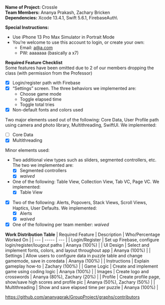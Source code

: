 **Name of Project:** Crossle\
**Team Members:** Ananya Prakash, Zachary Bricken\
**Dependencies:** Xcode 13.4.1, Swift 5.6.1, FirebaseAuth\

**Special Instructions:**
- Use iPhone 13 Pro Max Simulator in Portrait Mode
- You’re welcome to use this account to login, or create your own:
  - Email: a@a.com
  - PW: aaaaaaa (basically a x7)

**Required Feature Checklist**\
Some features have been omitted due to 2 of our members dropping the class (with permission from the Professor)

- [x] Login/register path with Firebase
- [x] “Settings” screen. The three behaviors we implemented are:
  - Choose game mode
  - Toggle elapsed time
  - Toggle total tries
- [x] Non-default fonts and colors used

Two major elements used out of the following: Core Data, User Profile path using camera and photo library, Multithreading, SwiftUI. We implemented:
- [ ] Core Data
- [x] Multithreading

Minor elements used:
- Two additional view types such as sliders, segmented controllers, etc. The two we implemented are:
  - [x] Segmented controllers
  - [x] *waived*
- One of the following: Table View, Collection View, Tab VC, Page VC. We implemented: 
  - [x] Table View
- [x] Two of the following: Alerts, Popovers, Stack Views, Scroll Views, Haptics, User Defaults. We implemented:
  - [x] Alerts
  - [x] *waived*
- [x] One of the following per team member: *waived*

**Work Distribution Table**
| Required Feature | Description | Who/Percentage Worked On |
| --- | ----- | --- |
| Login/Register | Set up Firebase, configure login/register/lougout paths | Ananya (100%) |
| UI Design | Select and implement fonts, colors, and layout throughout app | Ananya (100%) |
| Settings | Allow users to configure data in puzzle table and change gamemode, save in coredata | Ananya (100%) |
| Instructions | Explain gameplay how-to | Zachary (100%) |
| Game Logic | Create and implement game using coding logic | Ananya (100%) |
| Images | Create logo and crosswords | Ananya (80%), Zachary (20%) |
| Profile | Create profile page, show/save high scores and profile pic | Ananya (50%), Zachary (50%) |
| Multithreading | Show and save elapsed time per puzzle | Ananya (100%) |

https://github.com/ananyaprak/GroupProject/graphs/contributors

